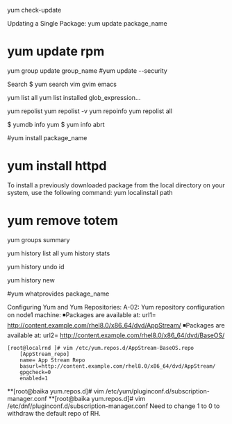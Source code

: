 yum check-update

Updating a Single Package:
yum update package_name
# yum update rpm

yum group update group_name
#yum update --security

Search
$ yum search vim gvim emacs

yum list all
yum list installed glob_expression&hellip;

yum repolist
yum repolist -v
yum repoinfo
yum repolist all

$ yumdb info yum
$ yum info abrt


#yum install package_name
# yum install httpd


To install a previously downloaded package from the local directory on your system, use the following command:
yum localinstall path

# yum remove totem


yum groups summary

yum history list all
yum history stats

yum history undo id

yum history new

#yum whatprovides package_name

Configuring Yum and Yum Repositories:
A-02: Yum repository configuration on node1 machine:
	◾Packages are available at: url1= http://content.example.com/rhel8.0/x86_64/dvd/AppStream/ 
	◾Packages are available at: url2= http://content.example.com/rhel8.0/x86_64/dvd/BaseOS/

	[root@localrnd ]# vim /etc/yum.repos.d/AppStream-BaseOS.repo
		[AppStream_repo]
		name= App Stream Repo
		basurl=http://content.example.com/rhel8.0/x86_64/dvd/AppStream/
		gpgcheck=0
		enabled=1

**[root@baika yum.repos.d]# vim /etc/yum/pluginconf.d/subscription-manager.conf
**[root@baika yum.repos.d]# vim /etc/dnf/pluginconf.d/subscription-manager.conf
Need to change 1 to 0 to withdraw the default repo of RH.

